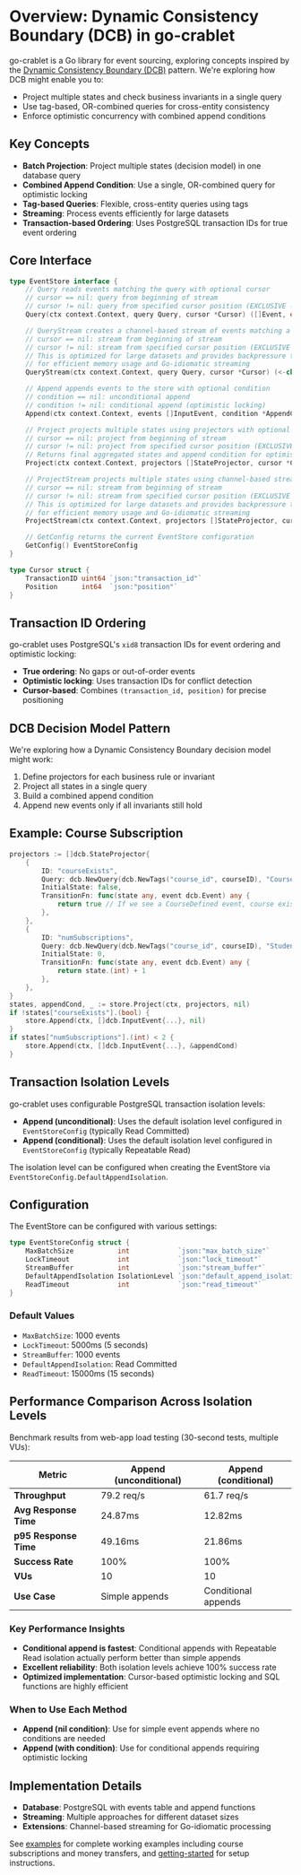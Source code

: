 # Overview: Dynamic Consistency Boundary (DCB) in go-crablet

go-crablet is a Go library for event sourcing, exploring concepts inspired by the [Dynamic Consistency Boundary (DCB)](https://dcb.events/) pattern. We're exploring how DCB might enable you to:

- Project multiple states and check business invariants in a single query
- Use tag-based, OR-combined queries for cross-entity consistency
- Enforce optimistic concurrency with combined append conditions

## Key Concepts

- **Batch Projection**: Project multiple states (decision model) in one database query
- **Combined Append Condition**: Use a single, OR-combined query for optimistic locking
- **Tag-based Queries**: Flexible, cross-entity queries using tags
- **Streaming**: Process events efficiently for large datasets
- **Transaction-based Ordering**: Uses PostgreSQL transaction IDs for true event ordering

## Core Interface

```go
type EventStore interface {
    // Query reads events matching the query with optional cursor
    // cursor == nil: query from beginning of stream
    // cursor != nil: query from specified cursor position (EXCLUSIVE - events after cursor, not including cursor)
    Query(ctx context.Context, query Query, cursor *Cursor) ([]Event, error)

    // QueryStream creates a channel-based stream of events matching a query with optional cursor
    // cursor == nil: stream from beginning of stream
    // cursor != nil: stream from specified cursor position (EXCLUSIVE - events after cursor, not including cursor)
    // This is optimized for large datasets and provides backpressure through channels
    // for efficient memory usage and Go-idiomatic streaming
    QueryStream(ctx context.Context, query Query, cursor *Cursor) (<-chan Event, error)

    // Append appends events to the store with optional condition
    // condition == nil: unconditional append
    // condition != nil: conditional append (optimistic locking)
    Append(ctx context.Context, events []InputEvent, condition *AppendCondition) error

    // Project projects multiple states using projectors with optional cursor
    // cursor == nil: project from beginning of stream
    // cursor != nil: project from specified cursor position (EXCLUSIVE - events after cursor, not including cursor)
    // Returns final aggregated states and append condition for optimistic locking
    Project(ctx context.Context, projectors []StateProjector, cursor *Cursor) (map[string]any, AppendCondition, error)

    // ProjectStream projects multiple states using channel-based streaming with optional cursor
    // cursor == nil: stream from beginning of stream
    // cursor != nil: stream from specified cursor position (EXCLUSIVE - events after cursor, not including cursor)
    // This is optimized for large datasets and provides backpressure through channels
    // for efficient memory usage and Go-idiomatic streaming
    ProjectStream(ctx context.Context, projectors []StateProjector, cursor *Cursor) (<-chan map[string]any, <-chan AppendCondition, error)

    // GetConfig returns the current EventStore configuration
    GetConfig() EventStoreConfig
}

type Cursor struct {
    TransactionID uint64 `json:"transaction_id"`
    Position      int64  `json:"position"`
}
```

## Transaction ID Ordering

go-crablet uses PostgreSQL's `xid8` transaction IDs for event ordering and optimistic locking:

- **True ordering**: No gaps or out-of-order events
- **Optimistic locking**: Uses transaction IDs for conflict detection
- **Cursor-based**: Combines `(transaction_id, position)` for precise positioning

## DCB Decision Model Pattern

We're exploring how a Dynamic Consistency Boundary decision model might work:

1. Define projectors for each business rule or invariant
2. Project all states in a single query
3. Build a combined append condition
4. Append new events only if all invariants still hold

## Example: Course Subscription

```go
projectors := []dcb.StateProjector{
    {
        ID: "courseExists",
        Query: dcb.NewQuery(dcb.NewTags("course_id", courseID), "CourseDefined"),
        InitialState: false,
        TransitionFn: func(state any, event dcb.Event) any {
            return true // If we see a CourseDefined event, course exists
        },
    },
    {
        ID: "numSubscriptions",
        Query: dcb.NewQuery(dcb.NewTags("course_id", courseID), "StudentEnrolled"),
        InitialState: 0,
        TransitionFn: func(state any, event dcb.Event) any {
            return state.(int) + 1
        },
    },
}
states, appendCond, _ := store.Project(ctx, projectors, nil)
if !states["courseExists"].(bool) { 
    store.Append(ctx, []dcb.InputEvent{...}, nil) 
}
if states["numSubscriptions"].(int) < 2 { 
    store.Append(ctx, []dcb.InputEvent{...}, &appendCond) 
}
```

## Transaction Isolation Levels

go-crablet uses configurable PostgreSQL transaction isolation levels:

- **Append (unconditional)**: Uses the default isolation level configured in `EventStoreConfig` (typically Read Committed)
- **Append (conditional)**: Uses the default isolation level configured in `EventStoreConfig` (typically Repeatable Read)

The isolation level can be configured when creating the EventStore via `EventStoreConfig.DefaultAppendIsolation`.

## Configuration

The EventStore can be configured with various settings:

```go
type EventStoreConfig struct {
    MaxBatchSize           int            `json:"max_batch_size"`           // Maximum events per batch
    LockTimeout            int            `json:"lock_timeout"`             // Lock timeout in milliseconds for advisory locks
    StreamBuffer           int            `json:"stream_buffer"`            // Channel buffer size for streaming operations
    DefaultAppendIsolation IsolationLevel `json:"default_append_isolation"` // Default isolation level for Append operations
    ReadTimeout            int            `json:"read_timeout"`             // Read timeout in milliseconds (defensive against hanging reads)
}
```

### Default Values
- `MaxBatchSize`: 1000 events
- `LockTimeout`: 5000ms (5 seconds)
- `StreamBuffer`: 1000 events
- `DefaultAppendIsolation`: Read Committed
- `ReadTimeout`: 15000ms (15 seconds)

## Performance Comparison Across Isolation Levels

Benchmark results from web-app load testing (30-second tests, multiple VUs):

| Metric | Append (unconditional) | Append (conditional) |
|--------|------------------------|---------------------------|
| **Throughput** | 79.2 req/s | 61.7 req/s |
| **Avg Response Time** | 24.87ms | 12.82ms |
| **p95 Response Time** | 49.16ms | 21.86ms |
| **Success Rate** | 100% | 100% |
| **VUs** | 10 | 10 |
| **Use Case** | Simple appends | Conditional appends |

### Key Performance Insights

- **Conditional append is fastest**: Conditional appends with Repeatable Read isolation actually perform better than simple appends
- **Excellent reliability**: Both isolation levels achieve 100% success rate
- **Optimized implementation**: Cursor-based optimistic locking and SQL functions are highly efficient

### When to Use Each Method

- **Append (nil condition)**: Use for simple event appends where no conditions are needed
- **Append (with condition)**: Use for conditional appends requiring optimistic locking

## Implementation Details

- **Database**: PostgreSQL with events table and append functions
- **Streaming**: Multiple approaches for different dataset sizes
- **Extensions**: Channel-based streaming for Go-idiomatic processing

See [examples](examples.md) for complete working examples including course subscriptions and money transfers, and [getting-started](getting-started.md) for setup instructions.